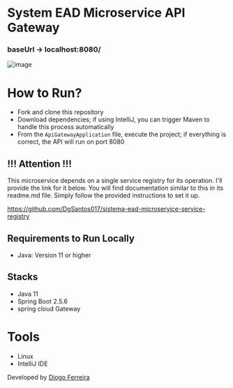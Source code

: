 # System EAD Microservice API Gateway

### baseUrl -> localhost:8080/
![image](https://github.com/DgSantos017/sistema-ead-microservice-api-gateway/assets/62971277/31dc61eb-6552-4146-883c-2da8a335a2b0)


# How to Run?
- Fork and clone this repository
- Download dependencies; if using IntelliJ, you can trigger Maven to handle this process automatically
- From the ``ApiGatewayApplication`` file, execute the project; if everything is correct, the API will run on port 8080

## !!! Attention !!!
This microservice depends on a single service registry for its operation. I'll provide the link for it below. You will find documentation similar to this in its readme.md file. Simply follow the provided instructions to set it up.

https://github.com/DgSantos017/sistema-ead-microservice-service-registry

## Requirements to Run Locally
- Java: Version 11 or higher

## Stacks
- Java 11
- Spring Boot 2.5.6
- spring cloud Gateway

# Tools
- Linux
- IntelliJ IDE



Developed by [Diogo Ferreira](https://www.linkedin.com/in/diogo-santos01/)

